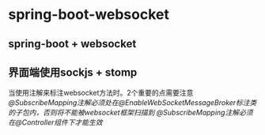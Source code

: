 # spring-boot-websocket

<h2>spring-boot + websocket</h2>
<h2>界面端使用sockjs + stomp</h2>
当使用注解来标注websocket方法时。2个重要的点需要注意
<i>@SubscribeMapping注解必须处在@EnableWebSocketMessageBroker标注类的子包内，否则将不能被websocket框架扫描到</i>
<i>@SubscribeMapping注解必须在@Controller组件下才能生效</i>

